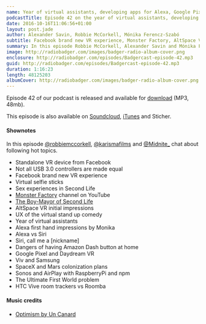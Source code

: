 ```yaml
---
name: Year of virtual assistants, developing apps for Alexa, Google Pixel
podcastTitle: Episode 42 on the year of virtual assistants, developing apps for Alexa, Google Pixel
date: 2016-10-16T11:06:56+01:00
layout: post.jade
author: Alexander Savin, Robbie McCorkell, Mónika Ferencz-Szabó
subtitle: Facebook brand new VR experience, Monster Factory, AltSpace VR, year of the virtual assistants, first hand impressions with Amazon Alexa, Siri vs Alexa, developing for Alexa with AWS Lambdas, dangers of having Amazon Dash button at home, Google Pixel and Daydream VR, SpaceX and colonisation of Mars, making Sonos AirPlay capable with RaspberryPi and NodeJS. More details and links with shownotes can be found on our site http://www.radiobadger.com
summary: In this episode Robbie McCorkell, Alexander Savin and Mónika Ferencz-Szabó talk about Facebook brand new VR experience, Monster Factory, AltSpace VR, year of the virtual assistants, first hand impressions with Amazon Alexa, Siri vs Alexa, developing for Alexa with AWS Lambdas, dangers of having Amazon Dash button at home, Google Pixel and Daydream VR, SpaceX and colonisation of Mars, making Sonos AirPlay capable with RaspberryPi and NodeJS. More details and links with shownotes can be found on our site http://www.radiobadger.com This episode is once again recorded in a cozy shed next to the Old Street roundabout in London.
image: http://radiobadger.com/images/badger-radio-album-cover.png
enclosure: http://radiobadger.com/episodes/Badgercast-episode-42.mp3
guid: http://radiobadger.com/episodes/Badgercast-episode-42.mp3
duration: 1:16:23
length: 48125203
albumCover: http://radiobadger.com/images/badger-radio-album-cover.png
---
```


Episode 42 of our podcast is released and available for [download](http://radiobadger.com/episodes/Badgercast-episode-42.mp3) (MP3, 48mb).

This episode is also available on [Soundcloud](https://soundcloud.com/radiobadger/radio-badger-episode-42-alexa-oculus-spacex), [iTunes](https://itunes.apple.com/gb/podcast/radio-badger-tech-podcast/id918884643?mt=2) and Sticher.

#### Shownotes

In this episode [@robbiemccorkell](https://twitter.com/robbiemccorkell), [@karismafilms](https://twitter.com/karismafilms) and [@Midnite_](https://twitter.com/Midnite_) chat about following hot topics.

* Standalone VR device from Facebook
* Not all USB 3.0 controllers are made equal
* Facebook brand new VR experience
* Virtual selfie sticks
* Sex experiences in Second Life
* [Monster Factory](https://www.youtube.com/watch?v=JgChfrBsEaI&list=PLaDrN74SfdT6duuVl_8qxJ5eaaPHRX_ij) channel on YouTube
* [The Boy-Mayor of Second Life](https://www.youtube.com/watch?v=8-3jDVTLdaQ)
* AltSpace VR initial impressions
* UX of the virtual stand up comedy
* Year of virtual assistants
* Alexa first hand impressions by Monika
* Alexa vs Siri
* Siri, call me a [nickname]
* Dangers of having Amazon Dash button at home
* Google Pixel and Daydream VR
* Viv and Samsung
* SpaceX and Mars colonization plans
* Sonos and AirPlay with RaspberryPi and npm
* The Ultimate First World problem
* HTC Vive room trackers vs Roomba

#### Music credits

* [Optimism by Un Canard](https://soundcloud.com/user-258482364/optimism)
